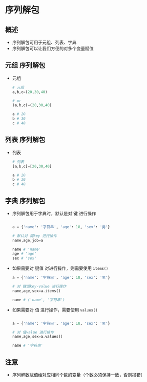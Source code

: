 # 序列解包

## 概述

+ 序列解包可用于元组、列表、字典
+ 序列解包可以让我们方便的对多个变量赋值

## 元组 序列解包

+ 元组

  ```py
  # 元组
  a,b,c=(20,30,40)

  # or
  (a,b,c)=(20,30,40)

  a # 20
  b # 30
  c # 40
  ```

## 列表 序列解包

+ 列表

  ```py
  # 列表
  [a,b,c]=[20,30,40]

  a # 20
  b # 30
  c # 40
  ```

## 字典 序列解包

+ 序列解包用于字典时，默认是对 键 进行操作

  ```py
  
  a = {'name': '字符串', 'age': 18, 'sex': '男'}

  # 默认对 键key 进行操作
  name,age,job=a

  name # 'name'
  age # 'age'
  sex # 'sex'
  ```

+ 如果需要对 键值 对进行操作，则需要使用 `items()`

  ```py
  a = {'name': '字符串', 'age': 18, 'sex': '男'}

  # 对 键值key-value 进行操作
  name,age,sex=a.items()

  name # ('name', '字符串')
  ```

+ 如果需要对 值 进行操作，需要使用 `values()`

  ```py
  
  a = {'name': '字符串', 'age': 18, 'sex': '男'}

  # 对 值value 进行操作
  name,age,sex=a.values()

  name # '字符串'
  ```

## 注意

+ 序列解数赋值给对应相同个数的变量（个数必须保持一致，否则报错）


